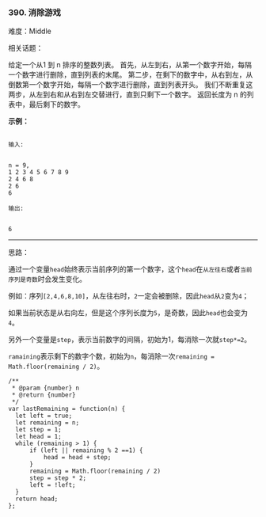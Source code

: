 ### 390. 消除游戏

难度：Middle

相关话题：

给定一个从1 到 n 排序的整数列表。
首先，从左到右，从第一个数字开始，每隔一个数字进行删除，直到列表的末尾。
第二步，在剩下的数字中，从右到左，从倒数第一个数字开始，每隔一个数字进行删除，直到列表开头。
我们不断重复这两步，从左到右和从右到左交替进行，直到只剩下一个数字。
返回长度为 n 的列表中，最后剩下的数字。



**示例：** 



```

输入:


n = 9,
1 2 3 4 5 6 7 8 9
2 4 6 8
2 6
6

输出:


6
```



-----

思路：

通过一个变量`head`始终表示当前序列的第一个数字，这个`head`在`从左往右`或者`当前序列是奇数`时会发生变化。

例如：序列`[2,4,6,8,10]`，从左往右时，`2`一定会被删除，因此`head`从`2`变为`4`；

如果当前状态是从右向左，但是这个序列长度为`5`，是奇数，因此`head`也会变为`4`。

另外一个变量是`step`，表示当前数字的间隔，初始为1，每消除一次就`step*=2`。

`ramaining`表示剩下的数字个数，初始为`n`，每消除一次`remaining = Math.floor(remaining / 2)`。
```
/**
 * @param {number} n
 * @return {number}
 */
var lastRemaining = function(n) {
  let left = true;
  let remaining = n;
  let step = 1;
  let head = 1;
  while (remaining > 1) {
      if (left || remaining % 2 ==1) {
          head = head + step;
      }
      remaining = Math.floor(remaining / 2)
      step = step * 2;
      left = !left;
  }
  return head;    
};
```

